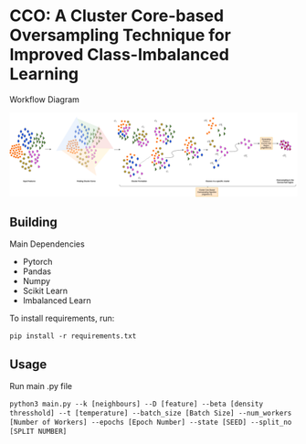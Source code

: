# CCO: A Cluster Core-based Oversampling Technique for Improved Class-Imbalanced Learning
Workflow Diagram

![Image](https://github.com/priyomondal/CCO/blob/main/utils/diagram_updated_workflow.png)


## Building

Main Dependencies

- Pytorch
- Pandas
- Numpy
- Scikit Learn
- Imbalanced Learn

To install requirements, run:
```
pip install -r requirements.txt
```

## Usage

Run main .py file

```
python3 main.py --k [neighbours] --D [feature] --beta [density thresshold] --t [temperature] --batch_size [Batch Size] --num_workers [Number of Workers] --epochs [Epoch Number] --state [SEED] --split_no [SPLIT NUMBER]
```




